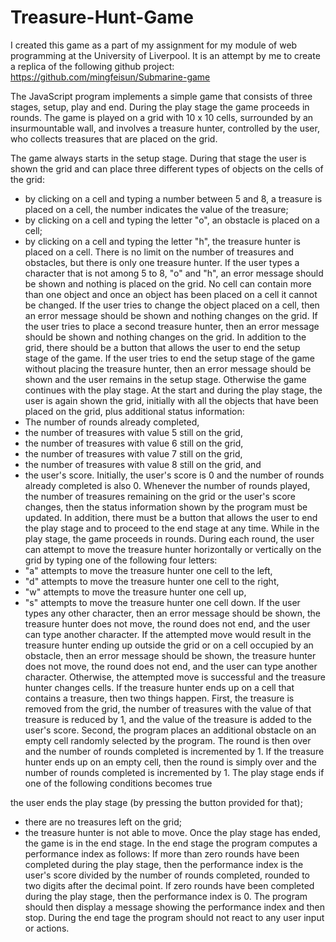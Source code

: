 # Treasure-Hunt-Game
I created this game as a part of my assignment for my module of web programming at the University of Liverpool. It is an attempt by me to create a replica of the following github project: https://github.com/mingfeisun/Submarine-game

The JavaScript program implements a simple game that consists of three stages, setup, play and end. During the play stage the game proceeds in rounds. The game is played on a grid with 10 x 10 cells, surrounded by an insurmountable wall, and involves a treasure hunter, controlled by the user, who collects treasures that are placed on the grid.

The game always starts in the setup stage. During that stage the user is shown the grid and can place three different types of objects on the cells of the grid:
*  by clicking on a cell and typing a number between 5 and 8, a treasure is placed on a cell, the number indicates the value of the treasure;
*  by clicking on a cell and typing the letter "o", an obstacle is placed on a cell;
*  by clicking on a cell and typing the letter "h", the treasure hunter is placed on a cell.
There is no limit on the number of treasures and obstacles, but there is only one treasure hunter. If the user types a character that is not among 5 to 8, "o" and "h", an error message should be shown and nothing is placed on the grid. No cell can contain more than one object and once an object has been placed on a cell it cannot be changed. If the user tries to change the object placed on a cell, then an error message should be shown and nothing changes on the grid. If the user tries to place a second treasure hunter, then an error message should be shown and nothing changes on the grid.
In addition to the grid, there should be a button that allows the user to end the setup stage of the game. If the user tries to end the setup stage of the game without placing the treasure hunter, then an error message should be shown and the user remains in the setup stage. Otherwise the game continues with the play stage.
At the start and during the play stage, the user is again shown the grid, initially with all the objects that have been placed on the grid, plus additional status information:
*  The number of rounds already completed,
*  the number of treasures with value 5 still on the grid,
*  the number of treasures with value 6 still on the grid,
*  the number of treasures with value 7 still on the grid,
*  the number of treasures with value 8 still on the grid, and
*  the user's score.
Initially, the user's score is 0 and the number of rounds already completed is also 0. Whenever the number of rounds played, the number of treasures remaining on the grid or the user's score changes, then the status information shown by the program must be updated.
In addition, there must be a button that allows the user to end the play stage and to proceed to the end stage at any time.
While in the play stage, the game proceeds in rounds. During each round, the user can attempt to move the treasure hunter horizontally or vertically on the grid by typing one of the following four letters:
*  "a" attempts to move the treasure hunter one cell to the left,
*  "d" attempts to move the treasure hunter one cell to the right,
*  "w" attempts to move the treasure hunter one cell up,
*  "s" attempts to move the treasure hunter one cell down.
If the user types any other character, then an error message should be shown, the treasure hunter does not move, the round does not end, and the user can type another character. If the attempted move would result in the treasure hunter ending up outside the grid or on a cell occupied by an obstacle, then an error message should be shown, the treasure hunter does not move, the round does not end, and the user can type another character. Otherwise, the attempted move is successful and the treasure hunter changes cells.
If the treasure hunter ends up on a cell that contains a treasure, then two things happen. First, the treasure is removed from the grid, the number of treasures with the value of that treasure is reduced by 1, and the value of the treasure is added to the user's score. Second, the program places an additional obstacle on an empty cell randomly selected by the program. The round is then over and the number of rounds completed is incremented by 1.
If the treasure hunter ends up on an empty cell, then the round is simply over and the number of rounds completed is incremented by 1.
The play stage ends if one of the following conditions becomes true

the user ends the play stage (by pressing the button provided for that);
*  there are no treasures left on the grid;
*  the treasure hunter is not able to move.
Once the play stage has ended, the game is in the end stage. In the end stage the program computes a performance index as follows: If more than zero rounds have been completed during the play stage, then the performance index is the user's score divided by the number of rounds completed, rounded to two digits after the decimal point. If zero rounds have been completed during the play stage, then the performance index is 0. The program should then display a message showing the performance index and then stop. During the end tage the program should not react to any user input or actions.
